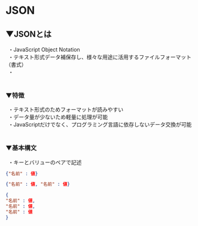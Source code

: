 # JSON

## ▼JSONとは
&ensp;・JavaScript Object Notation<br>
&ensp;・テキスト形式データ補保存し、様々な用途に活用するファイルフォーマット（書式）<br>
&ensp;・<br>
<br>


### ▼特徴
&ensp;・テキスト形式のためフォーマットが読みやすい<br>
&ensp;・データ量が少ないため軽量に処理が可能<br>
&ensp;・JavaScriptだけでなく、プログラミング言語に依存しないデータ交換が可能<br>
<br>


### ▼基本構文
&ensp;・キーとバリューのペアで記述<br>
```json
{"名前" : 値}

{"名前" : 値, "名前" : 値}

{
"名前" : 値,
"名前" : 値,
"名前" : 値
}
```
<br>

